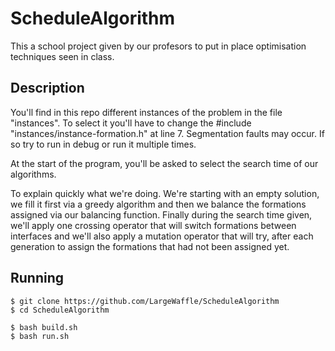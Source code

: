 # ScheduleAlgorithm

This a school project given by our profesors to put in place optimisation techniques seen in class. 

## Description 

You'll find in this repo different instances of the problem in the file "instances". To select it you'll have to change the #include "instances/instance-formation.h" at line 7. Segmentation faults may occur. If so try to run in debug or run it multiple times.

At the start of the program, you'll be asked to select the search time of our algorithms.

To explain quickly what we're doing. We're starting with an empty solution, we fill it first via a greedy algorithm and then we balance the formations assigned via our balancing function. Finally during the search time given, we'll apply one crossing operator that will switch formations between interfaces and we'll also apply a mutation operator that will try, after each generation to assign the formations that had not been assigned yet.

## Running
```
$ git clone https://github.com/LargeWaffle/ScheduleAlgorithm
$ cd ScheduleAlgorithm

$ bash build.sh
$ bash run.sh
```
